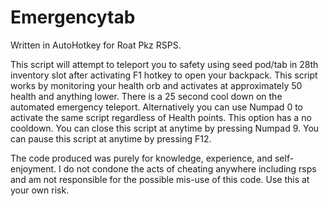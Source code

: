 # Emergencytab
Written in AutoHotkey for Roat Pkz RSPS.




This script will attempt to teleport you to safety using seed pod/tab in 28th inventory slot after activating F1 hotkey to open your backpack.
This script works by monitoring your health orb and activates at approximately 50 health and anything lower. 
There is a 25 second cool down on the automated emergency teleport.
Alternatively you can use Numpad 0 to activate the same script regardless of Health points.
This option has a no cooldown.
You can close this script at anytime by pressing Numpad 9.
You can pause this script at anytime by pressing F12.









The code produced was purely for knowledge, experience, and self-enjoyment. I do not condone the acts of cheating anywhere including rsps and am not responsible for the possible mis-use of this code.
Use this at your own risk.
